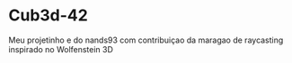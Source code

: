 # Cub3d-42
Meu projetinho e do nands93 com contribuiçao da maragao de raycasting inspirado no Wolfenstein 3D
